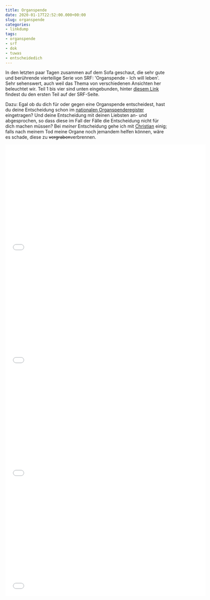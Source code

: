 ```yaml
---
title: Organspende
date: 2020-01-17T22:52:00.000+00:00
slug: organspende
categories:
- linkdump
tags:
- organspende
- srf
- dok
- tuwas
- entscheidedich
---
```


In den letzten paar Tagen zusammen auf dem Sofa geschaut, die sehr gute und berührende vierteilige Serie von SRF: 'Organspende - Ich will leben'.
Sehr sehenswert, auch weil das Thema von verschiedenen Ansichten her beleuchtet wir.
Teil 1 bis vier sind unten eingebunden, hinter [diesem Link](https://www.srf.ch/play/tv/dok/video/organspende---ich-will-leben-14?id=331d0217-3ab4-463a-bebf-906af4e727b6&expandDescription=true) findest du den ersten Teil auf der SRF-Seite.

Dazu: Egal ob du dich für oder gegen eine Organspende entscheidest, hast du deine Entscheidung schon im [nationalen Organspenderegister](https://www.swisstransplant.org/de/nationalesorganspenderegister/) eingetragen? Und deine Entscheidung mit deinen Liebsten an- und abgesprochen, so dass diese im Fall der Fälle die Entscheidung nicht für dich machen müssen?
Bei *meiner* Entscheidung gehe ich mit [Christian](https://hymnos.existenz.ch/2018/11/03/link-zum-wochenende-nationales-organspenderegister/) einig; falls nach meinem Tod meine Organe noch jemandem helfen können, wäre es schade, diese zu <del>vergraben</del>verbrennen.

<iframe src='//tp.srgssr.ch/p/srf/embed?urn=urn:srf:video:331d0217-3ab4-463a-bebf-906af4e727b6&start=' allowfullscreen width='624' height='351' frameborder='0' name='Organspende – Ich will leben! (1/4)' allow="geolocation *; autoplay; encrypted-media"></iframe>

<iframe src='//tp.srgssr.ch/p/srf/embed?urn=urn:srf:video:f239073e-896d-4447-b7da-112be0c21b8a&start=' allowfullscreen width='624' height='351' frameborder='0' name='Organspende – Ich will leben! (2/4)' allow="geolocation *; autoplay; encrypted-media"></iframe>

<iframe src='//tp.srgssr.ch/p/srf/embed?urn=urn:srf:video:3e1f7d24-0060-43aa-a187-aabe49149aed&start=' allowfullscreen width='624' height='351' frameborder='0' name='Organspende – Ich will leben! (3/4)' allow="geolocation *; autoplay; encrypted-media"></iframe>

<iframe src='//tp.srgssr.ch/p/srf/embed?urn=urn:srf:video:390433ee-cb5a-4a57-988b-ffe24deb1f5f&start=' allowfullscreen width='624' height='351' frameborder='0' name='Organspende – Ich will leben! (4/4)' allow="geolocation *; autoplay; encrypted-media"></iframe>